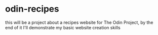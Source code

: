 # odin-recipes
this will be a project about a recipes website for The Odin Project, by the
end of it I'll demonstrate my basic website creation skills
